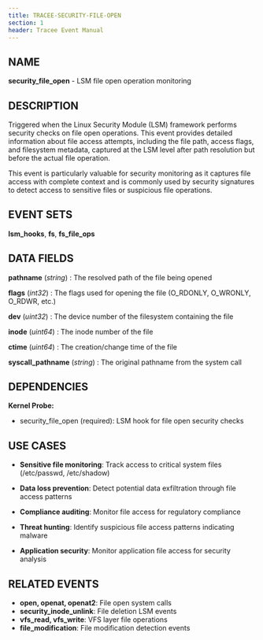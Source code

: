 ```yaml
---
title: TRACEE-SECURITY-FILE-OPEN
section: 1
header: Tracee Event Manual
---
```


## NAME

**security_file_open** - LSM file open operation monitoring

## DESCRIPTION

Triggered when the Linux Security Module (LSM) framework performs security checks on file open operations. This event provides detailed information about file access attempts, including the file path, access flags, and filesystem metadata, captured at the LSM level after path resolution but before the actual file operation.

This event is particularly valuable for security monitoring as it captures file access with complete context and is commonly used by security signatures to detect access to sensitive files or suspicious file operations.

## EVENT SETS

**lsm_hooks**, **fs**, **fs_file_ops**

## DATA FIELDS

**pathname** (*string*)
: The resolved path of the file being opened

**flags** (*int32*)
: The flags used for opening the file (O_RDONLY, O_WRONLY, O_RDWR, etc.)

**dev** (*uint32*)
: The device number of the filesystem containing the file

**inode** (*uint64*)
: The inode number of the file

**ctime** (*uint64*)
: The creation/change time of the file

**syscall_pathname** (*string*)
: The original pathname from the system call

## DEPENDENCIES

**Kernel Probe:**

- security_file_open (required): LSM hook for file open security checks

## USE CASES

- **Sensitive file monitoring**: Track access to critical system files (/etc/passwd, /etc/shadow)

- **Data loss prevention**: Detect potential data exfiltration through file access patterns

- **Compliance auditing**: Monitor file access for regulatory compliance

- **Threat hunting**: Identify suspicious file access patterns indicating malware

- **Application security**: Monitor application file access for security analysis

## RELATED EVENTS

- **open, openat, openat2**: File open system calls
- **security_inode_unlink**: File deletion LSM events
- **vfs_read, vfs_write**: VFS layer file operations
- **file_modification**: File modification detection events
